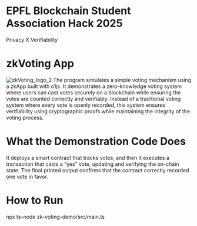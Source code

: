 # EPFL Blockchain Student Association Hack 2025
Privacy X Verifiability

# zkVoting App
![zkVoting_logo_2](https://github.com/user-attachments/assets/43e7b81c-473a-4bbf-b7f6-15e116df737c)
The program simulates a simple voting mechanism using a zkApp built with o1js. It demonstrates a zero-knowledge voting system where users can cast votes securely on a blockchain while ensuring the votes are counted correctly and verifiably. Instead of a traditional voting system where every vote is openly recorded, this system ensures verifiability using cryptographic proofs while maintaining the integrity of the voting process.

# What the Demonstration Code Does
It deploys a smart contract that tracks votes, and then it executes a transaction that casts a “yes” vote, updating and verifying the on-chain state. The final printed output confirms that the contract correctly recorded one vote in favor.

# How to Run
npx ts-node zk-voting-demo/src/main.ts
